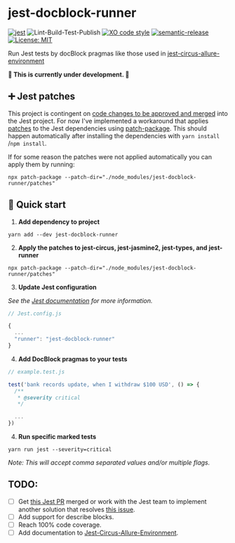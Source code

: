 # jest-docblock-runner

[![jest](https://jestjs.io/img/jest-badge.svg)](https://github.com/facebook/jest)
![Lint-Build-Test-Publish](https://github.com/ryparker/jest-allure-runner/workflows/Lint-Build-Test-Publish/badge.svg)
[![XO code style](https://img.shields.io/badge/code_style-XO-5ed9c7.svg)](https://github.com/xojs/xo)
[![semantic-release](https://img.shields.io/badge/%20%20%F0%9F%93%A6%F0%9F%9A%80-semantic--release-e10079.svg)](https://github.com/semantic-release/semantic-release)
[![License: MIT](https://img.shields.io/badge/License-MIT-yellow.svg)](https://opensource.org/licenses/MIT)

Run Jest tests by docBlock pragmas like those used in [jest-circus-allure-environment](https://github.com/ryparker/jest-circus-allure-environment)

**🚧 This is currently under development. 🚧**

## ➕ Jest patches

This project is contingent on [code changes to be approved and merged](https://github.com/facebook/jest/pull/10294) into the Jest project. For now I've implemented a workaround that applies [patches](./patches) to the Jest dependencies using [patch-package](https://github.com/ds300/patch-package). This should happen automatically after installing the dependencies with `yarn install` /`npm install`.

If for some reason the patches were not applied automatically you can apply them by running:
```shell
npx patch-package --patch-dir="./node_modules/jest-docblock-runner/patches"
```

## 🚀 Quick start

1. **Add dependency to project**

```shell
yarn add --dev jest-docblock-runner
```

2. **Apply the patches to jest-circus, jest-jasmine2, jest-types, and jest-runner**

```shell
npx patch-package --patch-dir="./node_modules/jest-docblock-runner/patches"
```

3. **Update Jest configuration**

_See the [Jest documentation](https://jestjs.io/docs/en/configuration#runner-string) for more information._

```js
// Jest.config.js

{
  ...
  "runner": "jest-docblock-runner"
}
```

4. **Add DocBlock pragmas to your tests**

```js
// example.test.js

test('bank records update, when I withdraw $100 USD', () => {
  /**
   * @severity critical
   */

  ...
})
```

4. **Run specific marked tests**

```shell
yarn run jest --severity=critical
```

_Note: This will accept comma separated values and/or multiple flags._

## TODO:

- [ ] Get [this Jest PR](https://github.com/facebook/jest/pull/10294) merged or work with the Jest team to implement another solution that resolves [this issue](https://github.com/facebook/jest/issues/10288).
- [ ] Add support for describe blocks.
- [ ] Reach 100% code coverage.
- [ ] Add documentation to [Jest-Circus-Allure-Environment](https://github.com/ryparker/jest-circus-allure-environment).